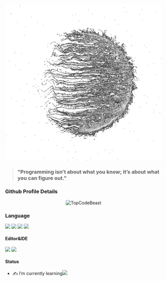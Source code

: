 <p align="center">
  <img src="https://github.com/0xPacman/0xPacman/blob/master/spin.gif" alt="loading..." />
</p>


> ### "Programming isn’t about what you know; it’s about what you can figure out.”

### Github Profile Details
<p align="center"><img height="180em" src="https://github-profile-summary-cards.vercel.app/api/cards/profile-details?username=0xPacman&theme=github_dark" alt="TopCodeBeast" align = "center"/></p>

### Language
[![](https://img.shields.io/badge/Shell-Exprianced-00599C.svg?style=flat&logo=linux)](https://en.wikipedia.org/wiki/Shell_script)
[![](https://img.shields.io/badge/C-Amateur-A8B9CC.svg?style=flat&logo=C)](http://csapp.cs.cmu.edu/3e/docs/chistory.html)
[![](https://img.shields.io/badge/C++-Noob-00599C.svg?style=flat&logo=c%2B%2B)](https://isocpp.org/)
[![](https://img.shields.io/badge/Rust-SuperNoob-0A0904?style=flat&logo=Rust)](https://www.rust-lang.org/)


#### Editor&IDE
[![](https://img.shields.io/badge/Editor-Emacs-9400D3?style=flat&logo=gnu%20emacs&logoColor=white)](https://www.gnu.org/software/emacs/)
[![](https://img.shields.io/badge/Editor-VSCode-66CEE3?style=flat&logo=visualstudiocode&logoColor=white)](https://www.gnu.org/software/emacs/)


#### Status
- ✍️ I’m currently learning<img src="https://i.ya-webdesign.com/images/pointer-transparent-blinking-11.gif" width="20"/>

<!-- #### 1337 Profile
[![ahjadani's 42 stats](https://badge.mediaplus.ma/black/ahjadani)](https://github.com/oakoudad/badge42)
-->

<!-- #### Discord profile
[![Discord Presence](https://lanyard.cnrad.dev/api/614445495384801290)](https://discord.com/users/614445495384801290)
-->

